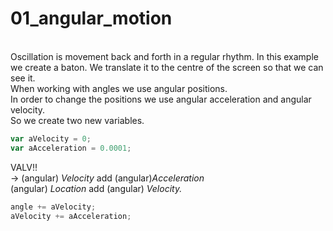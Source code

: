 # 01_angular_motion
</br> Oscillation is movement back and forth in a regular rhythm.
In this example we create a baton. 
We translate it to the centre of the screen so that we can see it. </br>
When working with angles we use angular positions. </br>
In order to change the positions we use angular acceleration and angular velocity. </br>
So we create two new variables. </br>

```js
var aVelocity = 0;
var aAcceleration = 0.0001;
```

VALV!! </br>
-> (angular) *Velocity* add (angular)*Acceleration*</br>
(angular) *Location* add (angular) *Velocity.* </br>

```js
angle += aVelocity;
aVelocity += aAcceleration;
```
